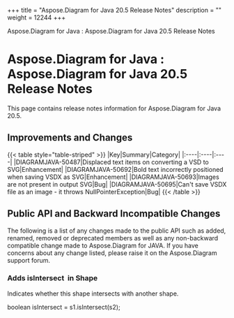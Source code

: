 +++
title = "Aspose.Diagram for Java 20.5 Release Notes" 
description = "" 
weight = 12244 
+++

Aspose.Diagram for Java : Aspose.Diagram for Java 20.5 Release Notes  

# Aspose.Diagram for Java : Aspose.Diagram for Java 20.5 Release Notes


This page contains release notes information for Aspose.Diagram for Java 20.5.

## Improvements and Changes

{{< table style="table-striped" >}}
|Key|Summary|Category|
|:----|:----|:----|
|DIAGRAMJAVA-50487|Displaced text items on converting a VSD to SVG|Enhancement|
|DIAGRAMJAVA-50692|Bold text incorrectly positioned when saving VSDX as SVG|Enhancement|
|DIAGRAMJAVA-50693|Images are not present in output SVG|Bug|
|DIAGRAMJAVA-50695|Can't save VSDX file as an image - it throws NullPointerException|Bug|
{{< /table >}}

## Public API and Backward Incompatible Changes

The following is a list of any changes made to the public API such as added, renamed, removed or deprecated members as well as any non-backward compatible change made to Aspose.Diagram for JAVA. If you have concerns about any change listed, please raise it on the Aspose.Diagram support forum.

### Adds isIntersect  in Shape

Indicates whether this shape intersects with another shape.

boolean isIntersect = s1.isIntersect(s2);

